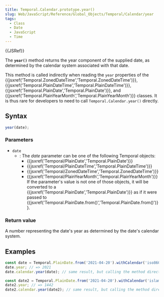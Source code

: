 ```yaml
---
title: Temporal.Calendar.prototype.year()
slug: Web/JavaScript/Reference/Global_Objects/Temporal/Calendar/year
tags:
  - Class
  - Date
  - JavaScript
  - Time
---
```

{{JSRef}}

The **`year()`** method returns the year component of the supplied date, as
determined by the calendar system associated with that date.

This method is called indirectly when reading the `year` properties of the
{{jsxref('Temporal.ZonedDateTime','Temporal.ZonedDateTime')}},
{{jsxref('Temporal.PlainDateTime','Temporal.PlainDateTime')}},
{{jsxref('Temporal.PlainDate','Temporal.PlainDate')}}, and
{{jsxref('Temporal.PlainYearMonth','Temporal.PlainYearMonth')}}
classes. It is thus rare for developers to need to call
`Temporal.Calendar.year()` directly.

## Syntax

```js
year(date);
```

### Parameters

- `date`
  - : The _date_ parameter can be one of the following Temporal objects:
    - {{jsxref('Temporal/PlainDate','Temporal.PlainDate')}}
    - {{jsxref('Temporal/PlainDateTime','Temporal.PlainDateTime')}}
    - {{jsxref('Temporal/ZonedDateTime','Temporal.ZonedDateTime')}}
    - {{jsxref('Temporal/PlainYearMonth','Temporal.PlainYearMonth')}}
      If the parameter's value is not one of those objects, it will be converted
      to a
      {{jsxref('Temporal.PlainDate','Temporal.PlainDate')}}
      as if it were passed to
      {{jsxref('Temporal.PlainDate.from()','Temporal.PlainDate.from()')}}.

### Return value

A number representing the date's year as determined by the date's calendar
system.

## Examples

```js
const date = Temporal.PlainDate.from('2021-04-20').withCalendar('iso8601');
date.year; // => 2021
date.calendar.year(date); // same result, but calling the method directly

const date2 = Temporal.PlainDate.from('2021-04-20').withCalendar('islamic');
date2.year; // => 1442
date2.calendar.year(date2); // same result, but calling the method directly
```
